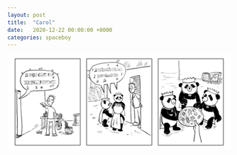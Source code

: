 ```yaml
---
layout: post
title:  "Carol"
date:   2020-12-22 00:00:00 +0000
categories: spaceboy
---
```


[![Carol](spaceboy/38%20-%20carol.png)](spaceboy/38%20-%20carol.png)

